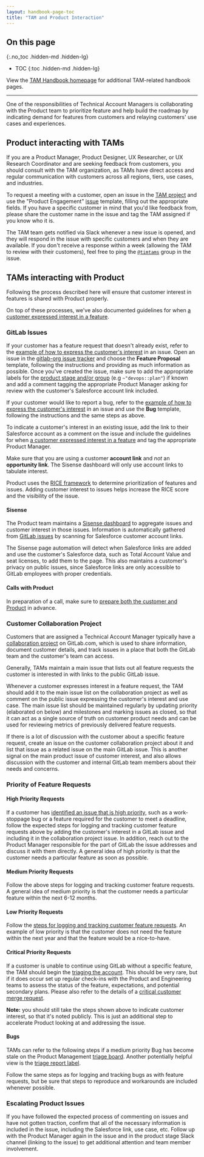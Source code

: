```yaml
---
layout: handbook-page-toc
title: "TAM and Product Interaction"
---
```


## On this page
{:.no_toc .hidden-md .hidden-lg}

- TOC
{:toc .hidden-md .hidden-lg}

View the [TAM Handbook homepage](/handbook/customer-success/tam/) for additional TAM-related handbook pages.

----

One of the responsibilities of Technical Account Managers is collaborating with the Product team to prioritize feature and help build the roadmap by indicating demand for features from customers and relaying customers' use cases and experiences.

## Product interacting with TAMs

If you are a Product Manager, Product Designer, UX Researcher, or UX Research Coordinator and are seeking feedback from customers, you should consult with the TAM organization, as TAMs have direct access and regular communication with customers across all regions, tiers, use cases, and industries.

To request a meeting with a customer, open an issue in the [TAM project](https://gitlab.com/gitlab-com/customer-success/tam) and use the "Product Engagement" [issue](https://gitlab.com/gitlab-com/customer-success/tam/-/issues/new?issue) template, filling out the appropriate fields. If you have a specific customer in mind that you'd like feedback from, please share the customer name in the issue and tag the TAM assigned if you know who it is.

The TAM team gets notified via Slack whenever a new issue is opened, and they will respond in the issue with specific customers and when they are available. If you don't receive a response within a week (allowing the TAM to review with their customers), feel free to ping the [`@timtams`](https://gitlab.com/timtams) group in the issue.

## TAMs interacting with Product

Following the process described here will ensure that customer interest in features is shared with Product properly.

On top of these processes, we've also documented guidelines for when [a customer expressed interest in a feature](/handbook/product/how-to-engage/#a-customer-expressed-interest-in-a-feature).

### GitLab Issues

If your customer has a feature request that doesn't already exist, refer to the [example of how to express the customer's interest](/handbook/product/how-to-engage/#a-customer-expressed-interest-in-a-feature) in an issue. Open an issue in the [gitlab-org issue tracker](https://gitlab.com/gitlab-org/gitlab/-/issues) and choose the **Feature Proposal** template, following the instructions and providing as much information as possible. Once you've created the issue,  make sure to add the appropriate labels for the [product stage and/or group](https://about.gitlab.com/handbook/product/product-categories/) (e.g `~"devops::plan"`) if known and add a comment tagging the appropriate Product Manager asking for review with the customer's Salesforce account link included.

If your customer would like to report a bug, refer to the [example of how to express the customer's interest](/handbook/product/how-to-engage/#a-customer-expressed-interest-in-a-feature) in an issue and use the **Bug** template, following the instructions and the same steps as above.

To indicate a customer's interest in an existing issue, add the link to their Salesforce account as a comment on the issue and include the guidelines for when [a customer expressed interest in a feature](/handbook/product/how-to-engage/#a-customer-expressed-interest-in-a-feature) and tag the appropriate Product Manager. 

Make sure that you are using a customer **account link** and _not_ an **opportunity link**. The Sisense dashboard will only use account links to tabulate interest.

Product uses the [RICE framework](/handbook/product/product-management/process/#prioritization) to determine prioritization of features and issues. Adding customer interest to issues helps increase the RICE score and the visibility of the issue.

#### Sisense

The Product team maintains a [Sisense dashboard](https://app.periscopedata.com/app/gitlab/480786/User-Requested-Issues) to aggregate issues and customer interest in those issues. Information is automatically gathered from [GitLab issues](https://gitlab.com/gitlab-org/gitlab/issues) by scanning for Salesforce customer account links.

The Sisense page automation will detect when Salesforce links are added and use the customer's Salesforce data, such as Total Account Value and seat licenses, to add them to the page. This also maintains a customer's privacy on public issues, since Salesforce links are only accessible to GitLab employees with proper credentials.

#### Calls with Product

In preparation of a call, make sure to [prepare both the customer and Product](/handbook/product/how-to-engage/#examples-a-customer-has-a-feature-request) in advance.

### Customer Collaboration Project

Customers that are assigned a Technical Account Manager typically have a [collaboration project](/handbook/customer-success/tam/engagement/) on GitLab.com, which is used to share information, document customer details, and track issues in a place that both the GitLab team and the customer's team can access.

Generally, TAMs maintain a main issue that lists out all feature requests the customer is interested in with links to the public GitLab issue.

Whenever a customer expresses interest in a feature request, the TAM should add it to the main issue list on the collaboration project as well as comment on the public issue expressing the customer's interest and use case. The main issue list should be maintained regularly by updating priority (elaborated on below) and milestones and marking issues as closed, so that it can act as a single source of truth on customer product needs and can be used for reviewing metrics of previously delivered feature requests.

If there is a lot of discussion with the customer about a specific feature request, create an issue on the customer collaboration project about it and list that issue as a related issue on the main GitLab issue. This is another signal on the main product issue of customer interest, and also allows discussion with the customer and internal GitLab team members about their needs and concerns.

### Priority of Feature Requests

#### High Priority Requests

If a customer has [identified an issue that is high priority](/handbook/product/product-management/process/#issues-important-to-customers), such as a work-stoppage bug or a feature required for the customer to meet a deadline, follow the expected steps for logging and tracking customer feature requests above by adding the customer's interest in a GitLab issue and including it in the collaboration project issue. In addition, reach out to the Product Manager responsible for the part of GitLab the issue addresses and discuss it with them directly. A general idea of high priority is that the customer needs a particular feature as soon as possible.

#### Medium Priority Requests

Follow the above steps for logging and tracking customer feature requests. A general idea of medium priority is that the customer needs a particular feature within the next 6-12 months.

#### Low Priority Requests

Follow the [steps for logging and tracking customer feature requests](#gitlab-issues). An example of low priority is that the customer does not need the feature within the next year and that the feature would be a nice-to-have.

#### Critical Priority Requests

If a customer is unable to continue using GitLab without a specific feature, the TAM should begin the [triaging the account](/handbook/customer-success/tam/health-score-triage/). This should be very rare, but if it does occur set up regular check-ins with the Product and Engineering teams to assess the status of the feature, expectations, and potential secondary plans. Please also refer to the details of a [critical customer merge request](https://docs.gitlab.com/ee/development/code_review.html#customer-critical-merge-requests).

**Note:** you should still take the steps shown above to indicate customer interest, so that it's noted publicly. This is just an additional step to accelerate Product looking at and addressing the issue.

#### Bugs

TAMs can refer to the following steps if a medium priority Bug has become stale on the Product Management [triage board](https://gitlab.com/groups/gitlab-org/-/boards/1075672?&label_name%5B%5D=bug&label_name%5B%5D=customer). Another potentially helpful view is the [triage report label](https://gitlab.com/gitlab-org/gitlab/-/issues?scope=all&utf8=%E2%9C%93&state=opened&search=triage+report).

Follow the same steps as for logging and tracking bugs as with feature requests, but be sure that steps to reproduce and workarounds are included whenever possible.

### Escalating Product Issues 

If you have followed the expected process of commenting on issues and have not gotten traction, confirm that all of the necessary information is included in the issue, including the Salesforce link, use case, etc. Follow up with the Product Manager again in the issue and in the product stage Slack channel (linking to the issue) to get additional attention and team member involvement.
